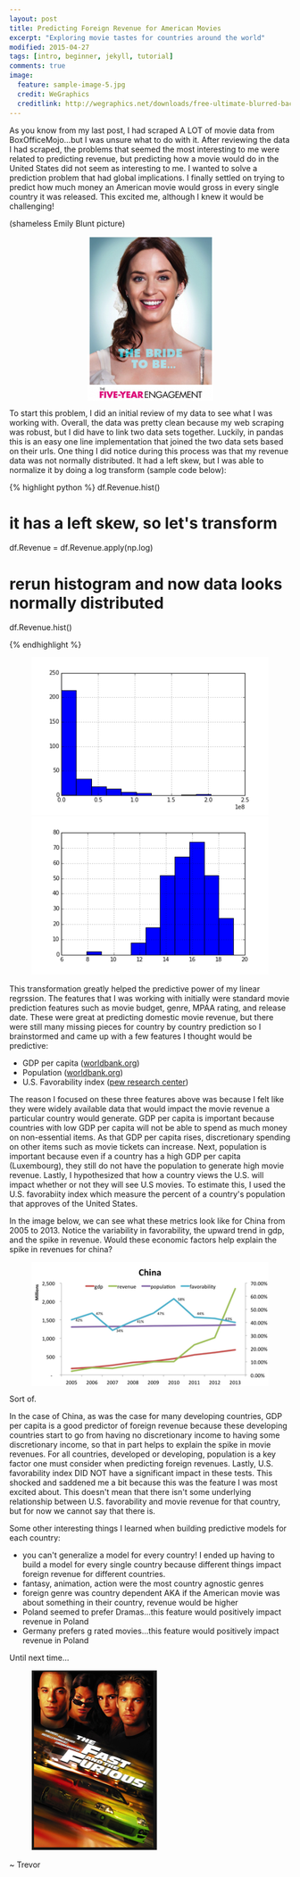 ```yaml
---
layout: post
title: Predicting Foreign Revenue for American Movies
excerpt: "Exploring movie tastes for countries around the world"
modified: 2015-04-27
tags: [intro, beginner, jekyll, tutorial]
comments: true
image:
  feature: sample-image-5.jpg
  credit: WeGraphics
  creditlink: http://wegraphics.net/downloads/free-ultimate-blurred-background-pack/
---
```

As you know from my last post, I had scraped A LOT of movie data from BoxOfficeMojo...but I was unsure what to do with it.  After reviewing the data I had scraped, the problems that seemed the most interesting to me were related to predicting revenue, but predicting how a movie would do in the United States did not seem as interesting to me.  I wanted to solve a prediction problem that had global implications.  I finally settled on trying to predict how much money an American movie would gross in every single country it was released.  This excited me, although I knew it would be challenging!

(shameless Emily Blunt picture)
<figure>
  <a href="/images/emily_blunt.png"><img style="display:block; margin: 0 auto;"src="/images/emily_blunt.png"></a>
</figure>

To start this problem, I did an initial review of my data to see what I was working with.  Overall, the data was pretty clean because my web scraping was robust, but I did have to link two data sets together.  Luckily, in pandas this is an easy one line implementation that joined the two data sets based on their urls.  One thing I did notice during this process was that my revenue data was not normally distributed.  It had a left skew, but I was able to normalize it by doing a log transform (sample code below):

{% highlight python %}
df.Revenue.hist()
# it has a left skew, so let's transform
df.Revenue = df.Revenue.apply(np.log)
# rerun histogram and now data looks normally distributed
df.Revenue.hist()

{% endhighlight %}
<figure class="half">
    <a href="/images/revenue.png"><img src="/images/revenue.png"></a>
    <a href="/images/revenue_log.png"><img src="/images/revenue_log.png"></a>
</figure>


This transformation greatly helped the predictive power of my linear regrssion.  The features that I was working with initially were standard movie prediction features such as movie budget, genre, MPAA rating, and release date.  These were great at predicting domestic movie revenue, but there were still many missing pieces for country by country prediction so I brainstormed and came up with a few features I thought would be predictive:

- GDP per capita ([worldbank.org][1])
- Population ([worldbank.org][1])
- U.S. Favorability index ([pew research center][2])

The reason I focused on these three features above was because I felt like they were widely available data that would impact the movie revenue a particular country would generate.  GDP per capita is important because countries with low GDP per capita will not be able to spend as much money on non-essential items.  As that GDP per capita rises, discretionary spending on other items such as movie tickets can increase.  Next, population is important because even if a country has a high GDP per capita (Luxembourg), they still do not have the population to generate high movie revenue.  Lastly, I hypothesized that how a country views the U.S. will impact whether or not they will see U.S movies.  To estimate this, I used the U.S. favorabiity index which measure the percent of a country's population that approves of the United States.

In the image below, we can see what these metrics look like for China from 2005 to 2013.  Notice the variability in favorability, the upward trend in gdp, and the spike in revenue.  Would these economic factors help explain the spike in revenues for china?

<figure>
  <a href="/images/china_sample.png"><img style="display:block; margin: 0 auto;" src="/images/china_sample.png"></a>
</figure>

Sort of.

In the case of China, as was the case for many developing countries, GDP per capita is a good predictor of foreign revenue because these developing countries start to go from having no discretionary income to having some discretionary income, so that in part helps to explain the spike in movie revenues.  For all countries, developed or developing, population is a key factor one must consider when predicting foreign revenues.  Lastly, U.S. favorability index DID NOT have a significant impact in these tests.  This shocked and saddened me a bit because this was the feature I was most excited about.  This doesn't mean that there isn't some underlying relationship between U.S. favorability and movie revenue for that country, but for now we cannot say that there is.

Some other interesting things I learned when building predictive models for each country:

- you can't generalize a model for every country! I ended up having to build a model for every single country because different things impact foreign revenue for different countries.
- fantasy, animation, action were the most country agnostic genres
- foreign genre was country dependent AKA if the American movie was about something in their country, revenue would be higher
- Poland seemed to prefer Dramas...this feature would positively impact revenue in Poland
- Germany prefers g rated movies...this feature would positively impact revenue in Poland

Until next time...

<figure>
  <a href="/images/fast_and_furious.png"><img src="/images/fast_and_furious.png"></a>
</figure>


~ Trevor

[1]: http://data.worldbank.org
[2]: http://www.pewresearch.org/
